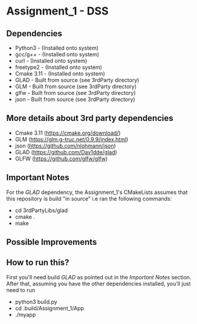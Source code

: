 # Assignment_1 - DSS

## Dependencies
* Python3 - (Installed onto system)
* gcc/g++ - (Installed onto system)
* curl - (Installed onto system)
* freetype2 - (Installed onto system)
* Cmake 3.11 - (Installed onto system)
* GLAD - Built from source (see 3rdParty directory)
* GLM - Built from source (see 3rdParty directory)
* glfw - Built from source (see 3rdParty directory)
* json - Built from source (see 3rdParty directory)

## More details about 3rd party dependencies
* Cmake 3.11 (https://cmake.org/download/)
* GLM (https://glm.g-truc.net/0.9.9/index.html)
* json (https://github.com/nlohmann/json)
* GLAD (https://github.com/Dav1dde/glad)
* GLFW (https://github.com/glfw/glfw)

## Important Notes
For the *GLAD* dependency, the Assignment_1's CMakeLists assumes that this repository is build "in source"
i.e ran the following commands: 
* cd 3rdPartyLibs/glad
* cmake .
* make

## Possible Improvements

## How to run this?
First you'll need build *GLAD* as pointed out in the *Important Notes* section. 
After that, assuming you have the other dependencies installed, you'll just need to run
* python3 build.py
* cd .build/Assignment_1/App
* ./myapp